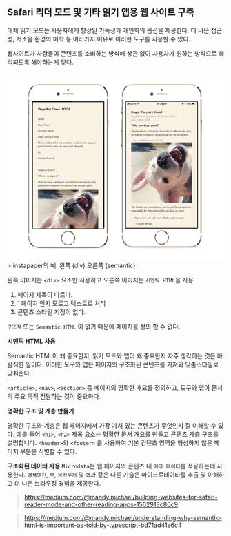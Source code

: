 
## Safari 리더 모드 및 기타 읽기 앱용 웹 사이트 구축

대체 읽기 모드는 사용자에게 향상된 가독성과 개인화의 옵션을 제공한다.
더 나은 접근성, 저소음 환경의 미학 등 여러가지 이유로 이러한 도구를 사용할 수 있다.

웹사이트가 사람들이 콘텐츠를 소비하는 방식에 상관 없이 사용자가 원하는 방식으로 해석되도록 해야하는게 맞다.

<img src="./HTML/images/semantic_tag.png">
> instapaper의 예. 왼쪽 (div) 오른쪽 (semantic)

왼쪽 이미지는 `<div>` 요소만 사용하고 오른쪽 이미지는 `시맨틱 HTML`을 사용
  
1. 페이지 제목이 다르다.
2. `<link> 페이지 인지 모르고 텍스트로 처리
3. 콘텐츠 스타일 지정이 없다.

`구조적` 또는 `Semantic HTML` 이 없기 때문에 페이지를 정의 할 수 없다.

**시맨틱 HTML 사용**

 Semantic HTMl 이 왜 중요한지, 읽기 모드와 앱이 왜 중요한지 자주 생각하는 것은 바람직한 일이다.
 이러한 도구와 앱은 페이지의 구조화된 콘텐츠를 가져와 맞춤스타일로 맞춰준다.

 `<article>`, `<nav>`, `<section>` 등
 페이지의 명확한 개요를 정의하고, 도구와 앱이 문서의 주요 목적 전달하는 것이 중요하다.

 **명확한 구조 및 계층 만들기**

 명확한 구조와 계층은 웹 페이지에서 가장 가치 있는 콘텐츠가 무엇인지 잘 이해할 수 있다.
 예를 들어 `<h1>`, `<h2>` 제목 요소는 명확한 문서 개요를 만들고 콘텐츠 계층 구조를 설명합니다.
 `<header>`와 `<footer>` 를 사용하여 기본 컨텐츠 영역을 형성하지 않은 페이지 부분을 식별할 수 있다.

**구조화된 데이터 사용**
`Microdata`는 웹 페이지의 콘텐츠 내 `메타 데이터`를 적용하는데 사용한다. `검색엔진`, `봇`, `브라우저` 및 `앱`과 같은 다른 기술은 마이크로데이타를 추출 및 이해하고 더 나은 브라우징 경험을 제공한다.




 


 > https://medium.com/@mandy.michael/building-websites-for-safari-reader-mode-and-other-reading-apps-1562913c86c9


 >https://medium.com/@mandy.michael/understanding-why-semantic-html-is-important-as-told-by-typescript-bd71ad41e6c4